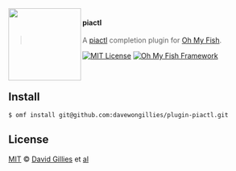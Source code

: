 <img src="https://cdn.rawgit.com/oh-my-fish/oh-my-fish/e4f1c2e0219a17e2c748b824004c8d0b38055c16/docs/logo.svg" align="left" width="144px" height="144px"/>

#### piactl

> A [piactl][piactl-link] completion plugin for [Oh My Fish][omf-link].

[![MIT License](https://img.shields.io/badge/license-MIT-007EC7.svg?style=flat-square)](/LICENSE)
[![Oh My Fish Framework](https://img.shields.io/badge/Oh%20My%20Fish-Framework-007EC7.svg?style=flat-square)](https://github.com/oh-my-fish/oh-my-fish)

<br/>

## Install

```fish
$ omf install git@github.com:davewongillies/plugin-piactl.git
```

## License

[MIT][mit] © [David Gillies][author] et [al][contributors]

[mit]:           http://opensource.org/licenses/MIT
[author]:        http://github.com/davewongillies
[contributors]:  https://github.com/davewongillies/plugin-tab/graphs/contributors
[omf-link]:      https://github.com/oh-my-fish/oh-my-fish
[piactl-link]:   https://www.privateinternetaccess.com/download
[license-badge]: https://img.shields.io/badge/license-MIT-007EC7.svg?style=flat-square
